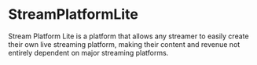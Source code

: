 # StreamPlatformLite
Stream Platform Lite is a platform that allows any streamer to easily create their own live streaming platform, making their content and revenue not entirely dependent on major streaming platforms.
